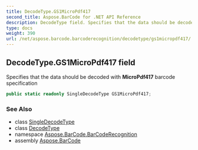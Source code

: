 ```yaml
---
title: DecodeType.GS1MicroPdf417
second_title: Aspose.BarCode for .NET API Reference
description: DecodeType field. Specifies that the data should be decoded with MicroPdf417 barcode specification
type: docs
weight: 390
url: /net/aspose.barcode.barcoderecognition/decodetype/gs1micropdf417/
---
```

## DecodeType.GS1MicroPdf417 field

Specifies that the data should be decoded with **MicroPdf417** barcode specification

```csharp
public static readonly SingleDecodeType GS1MicroPdf417;
```

### See Also

* class [SingleDecodeType](../../singledecodetype/)
* class [DecodeType](../)
* namespace [Aspose.BarCode.BarCodeRecognition](../../../aspose.barcode.barcoderecognition/)
* assembly [Aspose.BarCode](../../../)


